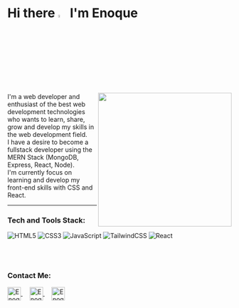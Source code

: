 <h1 align= "left">Hi there <img src="https://raw.githubusercontent.com/kaueMarques/kaueMarques/master/hi.gif" width="4%">   I'm Enoque</h1>


<div>

<img align ="right" height ="300" src="https://user-images.githubusercontent.com/98264322/195857283-2a9b0549-5ad7-4663-89f6-37d7961e60ad.svg">

  
  <p>
    I'm a web developer and enthusiast of the best web development technologies who wants to learn, share,  grow and develop my skills in the web development field.
    <br>
    I have a desire to become a fullstack developer using the MERN Stack (MongoDB, Express, React, Node). 
    <br>
    I'm currently focus on learning and develop my front-end skills with CSS and React.
    <br>
  </p> 
</div>
<hr>
<div>
  <h3> Tech and Tools Stack: </h3>
  <div style="display: inline_block">
  

 <span> ![HTML5](https://img.shields.io/badge/html5-%23E34F26.svg?style=for-the-badge&logo=html5&logoColor=white) </span>
  <span> ![CSS3](https://img.shields.io/badge/css3-%231572B6.svg?style=for-the-badge&logo=css3&logoColor=white)  </span>
 <span> ![JavaScript](https://img.shields.io/badge/javascript-%23323330.svg?style=for-the-badge&logo=javascript&logoColor=%23F7DF1E) </span>
  <span> ![TailwindCSS](https://img.shields.io/badge/tailwindcss-%2338B2AC.svg?style=for-the-badge&logo=tailwind-css&logoColor=white) </span>
  <span> ![React](https://img.shields.io/badge/react-%2320232a.svg?style=for-the-badge&logo=react&logoColor=%2361DAFB) </sapna>
  
</div>
 
 
<!--
<div>
  <div align="start">  
  <img width="41%" height="195px" src="https://github-readme-stats.vercel.app/api/top-langs/?username=enoquetembe&layout=compact&hide_border=true&title_color=00bfbf&text_color=00bfbf&bg_color=0d1117" />
</div>
-->

<br>
<br>
<div>
  <h3> Contact Me: </h3>
  <a href="https://www.linkedin.com/in/enoque-tembe-b73407230/" target="_blank">
     <img align="center" alt="Enoque's Linkedin" height="30" src="https://img.shields.io/badge/-Enoque Tembe-07122D?style=flat&logo=linkedin"/>
  </a>
  &nbsp;
  &nbsp;
 <a href="mailto:enoquetembe23@gmail.com" target="_blank">
    <img align="center" alt="Enoque's gmail" height="30"src="https://img.shields.io/badge/-enoquetembe23@gmail.com-07122D?style=flat&logo=gmail"/>
 </a>
  &nbsp;
  &nbsp;
  <a href="https://www.instagram.com/enoque_junior_/" target="_blank">
    <img align="center" alt="Enoque's instagram" height="30"  src="https://img.shields.io/badge/-enoque_junior-07122D?style=flat&logo=instagram"/>
  </a>
  


